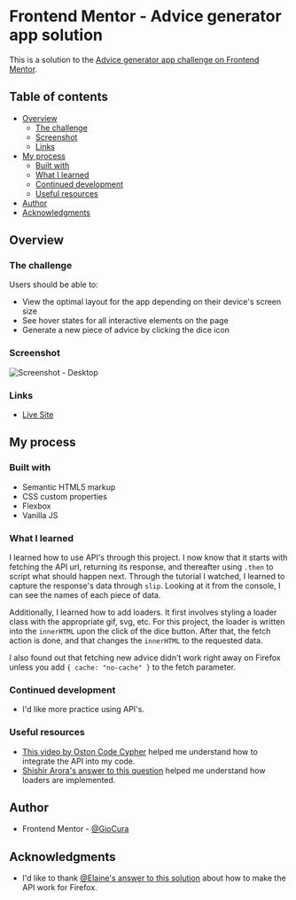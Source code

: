 # Frontend Mentor - Advice generator app solution

This is a solution to the [Advice generator app challenge on Frontend Mentor](https://www.frontendmentor.io/challenges/advice-generator-app-QdUG-13db).

## Table of contents

- [Overview](#overview)
  - [The challenge](#the-challenge)
  - [Screenshot](#screenshot)
  - [Links](#links)
- [My process](#my-process)
  - [Built with](#built-with)
  - [What I learned](#what-i-learned)
  - [Continued development](#continued-development)
  - [Useful resources](#useful-resources)
- [Author](#author)
- [Acknowledgments](#acknowledgments)

## Overview

### The challenge

Users should be able to:

- View the optimal layout for the app depending on their device's screen size
- See hover states for all interactive elements on the page
- Generate a new piece of advice by clicking the dice icon

### Screenshot

![Screenshot - Desktop](/images/screenshot-desktop.png)

### Links

- [Live Site](https://gc35-advice-generator.netlify.app/)

## My process

### Built with

- Semantic HTML5 markup
- CSS custom properties
- Flexbox
- Vanilla JS

### What I learned

I learned how to use API's through this project. I now know that it starts with fetching the API url, returning its response, and thereafter using `.then` to script what should happen next. Through the tutorial I watched, I learned to capture the response's data through `slip`. Looking at it from the console, I can see the names of each piece of data.

Additionally, I learned how to add loaders. It first involves styling a loader class with the appropriate gif, svg, etc. For this project, the loader is written into the `innerHTML` upon the click of the dice button. After that, the fetch action is done, and that changes the `innerHTML` to the requested data.

I also found out that fetching new advice didn't work right away on Firefox unless you add `{ cache: "no-cache" }` to the fetch parameter.

### Continued development

- I'd like more practice using API's.

### Useful resources

- [This video by Oston Code Cypher](https://youtu.be/2AfzKmgqWUE) helped me understand how to integrate the API into my code.
- [Shishir Arora's answer to this question](https://stackoverflow.com/questions/53799108/how-to-add-a-loading-animation-while-fetch-data-from-api-vanilla-js) helped me understand how loaders are implemented.

## Author

- Frontend Mentor - [@GioCura](https://www.frontendmentor.io/profile/GioCura)

## Acknowledgments

- I'd like to thank [@Elaine's answer to this solution](https://www.frontendmentor.io/solutions/advice-generator-app-GsPyd2XsS8) about how to make the API work for Firefox.
